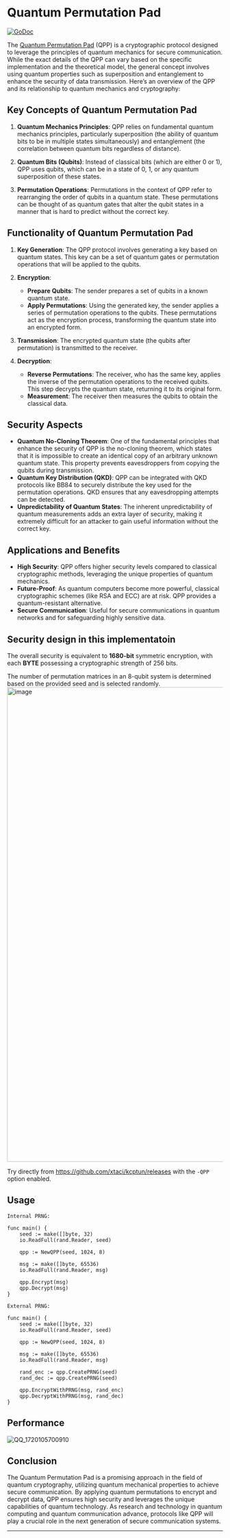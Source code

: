 # Quantum Permutation Pad

[![GoDoc][1]][2]

[1]: https://godoc.org/github.com/xtaci/qpp?status.svg
[2]: https://pkg.go.dev/github.com/xtaci/qpp

The [Quantum Permutation Pad](https://link.springer.com/content/pdf/10.1140/epjqt/s40507-023-00164-3.pdf) (QPP) is a cryptographic protocol designed to leverage the principles of quantum mechanics for secure communication. While the exact details of the QPP can vary based on the specific implementation and the theoretical model, the general concept involves using quantum properties such as superposition and entanglement to enhance the security of data transmission. Here’s an overview of the QPP and its relationship to quantum mechanics and cryptography:

## Key Concepts of Quantum Permutation Pad

1. **Quantum Mechanics Principles**: QPP relies on fundamental quantum mechanics principles, particularly superposition (the ability of quantum bits to be in multiple states simultaneously) and entanglement (the correlation between quantum bits regardless of distance).

2. **Quantum Bits (Qubits)**: Instead of classical bits (which are either 0 or 1), QPP uses qubits, which can be in a state of 0, 1, or any quantum superposition of these states.

3. **Permutation Operations**: Permutations in the context of QPP refer to rearranging the order of qubits in a quantum state. These permutations can be thought of as quantum gates that alter the qubit states in a manner that is hard to predict without the correct key.

## Functionality of Quantum Permutation Pad

1. **Key Generation**: The QPP protocol involves generating a key based on quantum states. This key can be a set of quantum gates or permutation operations that will be applied to the qubits.

2. **Encryption**:
   - **Prepare Qubits**: The sender prepares a set of qubits in a known quantum state.
   - **Apply Permutations**: Using the generated key, the sender applies a series of permutation operations to the qubits. These permutations act as the encryption process, transforming the quantum state into an encrypted form.

3. **Transmission**: The encrypted quantum state (the qubits after permutation) is transmitted to the receiver.

4. **Decryption**:
   - **Reverse Permutations**: The receiver, who has the same key, applies the inverse of the permutation operations to the received qubits. This step decrypts the quantum state, returning it to its original form.
   - **Measurement**: The receiver then measures the qubits to obtain the classical data.

## Security Aspects

- **Quantum No-Cloning Theorem**: One of the fundamental principles that enhance the security of QPP is the no-cloning theorem, which states that it is impossible to create an identical copy of an arbitrary unknown quantum state. This property prevents eavesdroppers from copying the qubits during transmission.
- **Quantum Key Distribution (QKD)**: QPP can be integrated with QKD protocols like BB84 to securely distribute the key used for the permutation operations. QKD ensures that any eavesdropping attempts can be detected.
- **Unpredictability of Quantum States**: The inherent unpredictability of quantum measurements adds an extra layer of security, making it extremely difficult for an attacker to gain useful information without the correct key.

## Applications and Benefits

- **High Security**: QPP offers higher security levels compared to classical cryptographic methods, leveraging the unique properties of quantum mechanics.
- **Future-Proof**: As quantum computers become more powerful, classical cryptographic schemes (like RSA and ECC) are at risk. QPP provides a quantum-resistant alternative.
- **Secure Communication**: Useful for secure communications in quantum networks and for safeguarding highly sensitive data.

## Security design in this implementatoin
The overall security is equivalent to **1680-bit** symmetric encryption, with each **BYTE** possessing a cryptographic strength of 256 bits.

The number of permutation matrices in an 8-qubit system is determined based on the provided seed and is selected randomly.
<img width="1108" alt="image" src="https://github.com/xtaci/qpp/assets/2346725/21686542-2e94-44e0-8607-557986b4ac7b">

Try directly from https://github.com/xtaci/kcptun/releases with the ```-QPP``` option enabled.

## Usage
```golang
Internal PRNG:

func main() {
    seed := make([]byte, 32)
    io.ReadFull(rand.Reader, seed)

    qpp := NewQPP(seed, 1024, 8)

    msg := make([]byte, 65536)
    io.ReadFull(rand.Reader, msg)

    qpp.Encrypt(msg)
    qpp.Decrypt(msg)
}
```

```golang
External PRNG:

func main() {
    seed := make([]byte, 32)
    io.ReadFull(rand.Reader, seed)

    qpp := NewQPP(seed, 1024, 8)

    msg := make([]byte, 65536)
    io.ReadFull(rand.Reader, msg)

    rand_enc := qpp.CreatePRNG(seed)
    rand_dec := qpp.CreatePRNG(seed)

    qpp.EncryptWithPRNG(msg, rand_enc)
    qpp.DecryptWithPRNG(msg, rand_dec)
}
```

## Performance
![QQ_1720105700910](https://github.com/xtaci/qpp/assets/2346725/2c724b40-7210-4ebc-bb6d-08c4c6f5663b)


## Conclusion

The Quantum Permutation Pad is a promising approach in the field of quantum cryptography, utilizing quantum mechanical properties to achieve secure communication. By applying quantum permutations to encrypt and decrypt data, QPP ensures high security and leverages the unique capabilities of quantum technology. As research and technology in quantum computing and quantum communication advance, protocols like QPP will play a crucial role in the next generation of secure communication systems.

---

